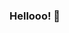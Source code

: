 ### Hellooo! 👋
<!--
**aadi1405/aadi1405** is a ✨ _special_ ✨ repository because its `README.md` (this file) appears on your GitHub profile.

Computer Science Senior at BITS Pilani, Dubai.

- 🔭 I’m currently working on ...
- 🌱 I’m currently learning ...
- 👯 I’m looking to collaborate on ...
- 🤔 I’m looking for help with ...
- 💬 Ask me about ...
- 📫 
- 😄 Here to have some fun with tech!
- ⚡ Fun fact: I love dogs and am always ready to try new food! 
-->
